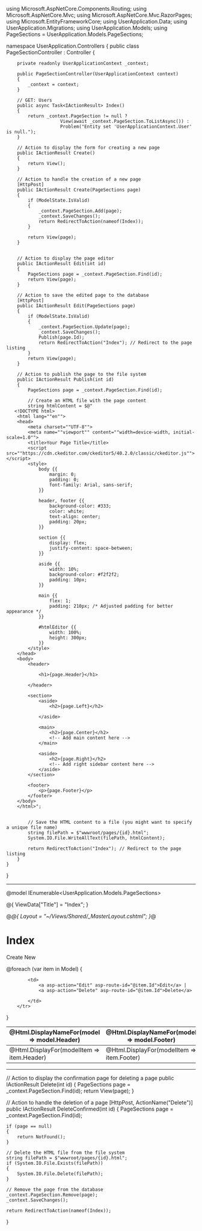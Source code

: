 using Microsoft.AspNetCore.Components.Routing;
using Microsoft.AspNetCore.Mvc;
using Microsoft.AspNetCore.Mvc.RazorPages;
using Microsoft.EntityFrameworkCore;
using UserApplication.Data;
using UserApplication.Migrations;
using UserApplication.Models;
using PageSections = UserApplication.Models.PageSections;

namespace UserApplication.Controllers
{
    public class PageSectionController : Controller
    {


        private readonly UserApplicationContext _context;

        public PageSectionController(UserApplicationContext context)
        {
            _context = context;
        }

        // GET: Users
        public async Task<IActionResult> Index()
        {
            return _context.PageSection != null ?
                        View(await _context.PageSection.ToListAsync()) :
                        Problem("Entity set 'UserApplicationContext.User'  is null.");
        }

        // Action to display the form for creating a new page
        public IActionResult Create()
        {
            return View();
        }

        // Action to handle the creation of a new page
        [HttpPost]
        public IActionResult Create(PageSections page)
        {
            if (ModelState.IsValid)
            {
                _context.PageSection.Add(page);
                _context.SaveChanges();
                return RedirectToAction(nameof(Index));
            }

            return View(page);
        }


        // Action to display the page editor
        public IActionResult Edit(int id)
        {
            PageSections page = _context.PageSection.Find(id);
            return View(page);
        }

        // Action to save the edited page to the database
        [HttpPost]
        public IActionResult Edit(PageSections page)
        {
            if (ModelState.IsValid)
            {
                _context.PageSection.Update(page);
                _context.SaveChanges();
                Publish(page.Id);
                return RedirectToAction("Index"); // Redirect to the page listing
            }
            return View(page);
        }

        // Action to publish the page to the file system
        public IActionResult Publish(int id)
        {
            PageSections page = _context.PageSection.Find(id);

            // Create an HTML file with the page content
            string htmlContent = $@"
       <!DOCTYPE html>
        <html lang=""en"">
        <head>
            <meta charset=""UTF-8"">
            <meta name=""viewport"" content=""width=device-width, initial-scale=1.0"">
            <title>Your Page Title</title>
            <script src=""https://cdn.ckeditor.com/ckeditor5/40.2.0/classic/ckeditor.js""></script>
            <style>
                body {{
                    margin: 0;
                    padding: 0;
                    font-family: Arial, sans-serif;
                }}

                header, footer {{
                    background-color: #333;
                    color: white;
                    text-align: center;
                    padding: 20px;
                }}

                section {{
                    display: flex;
                    justify-content: space-between;
                }}

                aside {{
                    width: 10%;
                    background-color: #f2f2f2;
                    padding: 10px;
                }}

                main {{
                    flex: 1;
                    padding: 210px; /* Adjusted padding for better appearance */
                }}

                #htmlEditor {{
                    width: 100%;
                    height: 300px;
                }}
            </style>
        </head>
        <body>
            <header>

                <h1>{page.Header}</h1>
               
            </header>

            <section>
                <aside>
                    <h2>{page.Left}</h2>                  

                </aside>

                <main>
                    <h2>{page.Center}</h2>
                    <!-- Add main content here -->
                </main>

                <aside>
                    <h2>{page.Right}</h2>                   
                    <!-- Add right sidebar content here -->
                </aside>
            </section>

            <footer>
                <p>{page.Footer}</p>
            </footer>           
        </body>
        </html>";


            // Save the HTML content to a file (you might want to specify a unique file name)
            string filePath = $"wwwroot/pages/{id}.html";
            System.IO.File.WriteAllText(filePath, htmlContent);

            return RedirectToAction("Index"); // Redirect to the page listing
        }
    }
}


-----------------------------------------------------------------
@model IEnumerable<UserApplication.Models.PageSections>

@{
    ViewData["Title"] = "Index";
}

@*@{
    Layout = "~/Views/Shared/_MasterLayout.cshtml";
}*@

<h1>Index</h1>

<p>
    <a asp-action="Create">Create New</a>
</p>
<table class="table">
    <thead>
        <tr>
            <th>
                @Html.DisplayNameFor(model => model.Header)
            </th>
            <th>
                @Html.DisplayNameFor(model => model.Footer)
            </th>
            <th>
                @Html.DisplayNameFor(model => model.Center)
            </th>
            <th>
                @Html.DisplayNameFor(model => model.Left)
            </th>
            <th>
                @Html.DisplayNameFor(model => model.Right)
            </th>
            <th></th>
        </tr>
    </thead>
    <tbody>
@foreach (var item in Model) {
        <tr>
            <td>
                @Html.DisplayFor(modelItem => item.Header)
            </td>
                <td>
                    @Html.DisplayFor(modelItem => item.Footer)
                </td>
                <td>
                    @Html.DisplayFor(modelItem => item.Center)
                </td>
                 <td>
                @Html.DisplayFor(modelItem => item.Left)
            </td>
                <td>
                    @Html.DisplayFor(modelItem => item.Right)
                </td>
              
            <td>
                <a asp-action="Edit" asp-route-id="@item.Id">Edit</a> |
                <a asp-action="Delete" asp-route-id="@item.Id">Delete</a>
                   
            </td>
        </tr>
}
    </tbody>
</table>


--------------------------------------------------------------------------------------

// Action to display the confirmation page for deleting a page
public IActionResult Delete(int id)
{
    PageSections page = _context.PageSection.Find(id);
    return View(page);
}

// Action to handle the deletion of a page
[HttpPost, ActionName("Delete")]
public IActionResult DeleteConfirmed(int id)
{
    PageSections page = _context.PageSection.Find(id);

    if (page == null)
    {
        return NotFound();
    }

    // Delete the HTML file from the file system
    string filePath = $"wwwroot/pages/{id}.html";
    if (System.IO.File.Exists(filePath))
    {
        System.IO.File.Delete(filePath);
    }

    // Remove the page from the database
    _context.PageSection.Remove(page);
    _context.SaveChanges();

    return RedirectToAction(nameof(Index));
}





